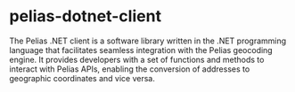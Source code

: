 # pelias-dotnet-client
The Pelias .NET client is a software library written in the .NET programming language that facilitates seamless integration with the Pelias geocoding engine. It provides developers with a set of functions and methods to interact with Pelias APIs, enabling the conversion of addresses to geographic coordinates and vice versa.
